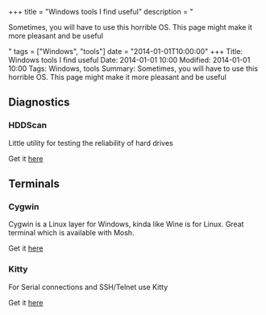+++
title = "Windows tools I find useful"
description = "<p>Sometimes, you will have to use this horrible OS. This page might make it more pleasant and be useful</p>"
tags = ["Windows", "tools"]
date = "2014-01-01T10:00:00"
+++
Title: Windows tools I find useful
Date: 2014-01-01 10:00
Modified: 2014-01-01 10:00
Tags: Windows, tools
Summary: Sometimes, you will have to use this horrible OS. This page might make it more pleasant and be useful

## Diagnostics

### HDDScan
Little utility for testing the reliability of hard drives

Get it [here](http://hddscan.com)

## Terminals

### Cygwin
Cygwin is a Linux layer for Windows, kinda like Wine is for Linux.
Great terminal which is available with Mosh.

Get it [here](https://www.cygwin.com)

### Kitty
For Serial connections and SSH/Telnet use Kitty

Get it [here](http://www.9bis.net/kitty/?page=Download)
